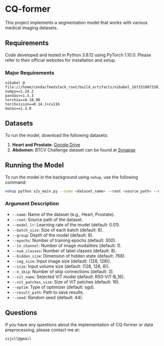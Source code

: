 # CQ-former

This project implements a segmentation model that works with various medical imaging datasets.

## Requirements

Code developed and tested in Python 3.8.12 using PyTorch 1.10.0. Please refer to their official websites for installation and setup.

### Major Requirements

```plaintext
nibabel @ file:///home/conda/feedstock_root/build_artifacts/nibabel_1673318073381/work
numpy==1.24.2
pandas==1.5.3
torchio==0.18.90
torchvision==0.14.1+cu116
monai==1.3.0 
```

## Datasets

To run the model, download the following datasets:

1. **Heart and Prostate**: [Google Drive](https://drive.google.com/drive/folders/1HqEgzS8BV2c7xYNrZdEAnrHk7osJJ--2)
2. **Abdomen**: BTCV Challenge dataset can be found at [Synapse](https://www.synapse.org/Synapse:syn3193805/wiki/217752)

## Running the Model

To run the model in the background using `nohup`, use the following command:

```bash
nohup python s2s_main.py --name <dataset_name> --root <source_path> --model_lr <learning_rate> --batch_size <size> --group <depth> --epochs <num_epochs> --in_channel <channels> --num_classes <classes> --hidden_size <hidden_dim> --img_size <img_size> --size <volume_size> --n_skip <skip_connect> --vit_name <vit_model> --vit_patches_size <patch_size> --optim <optimizer> --result_path <save_path> --seed <seed_value> &
```

### Argument Description

- `--name`: Name of the dataset (e.g., Heart, Prostate).
- `--root`: Source path of the dataset.
- `--model_lr`: Learning rate of the model (default: 0.01).
- `--batch_size`: Size of each batch (default: 8).
- `--group`: Depth of the model (default: 8).
- `--epochs`: Number of training epochs (default: 300).
- `--in_channel`: Number of image modalities (default: 1).
- `--num_classes`: Number of label classes (default: 8).
- `--hidden_size`: Dimension of hidden state (default: 768).
- `--img_size`: Input image size (default: (128, 128)).
- `--size`: Input volume size (default: (128, 128, 8)).
- `--n_skip`: Number of skip connections (default: 3).
- `--vit_name`: Selected ViT model (default: R50-ViT-B_16).
- `--vit_patches_size`: Size of ViT patches (default: 16).
- `--optim`: Type of optimizer (default: sgd).
- `--result_path`: Path to save results.
- `--seed`: Random seed (default: 44).

## Questions

If you have any questions about the implementation of CQ-former or data preprocessing, please contact me at:

```plaintext
zsjxll@gmail
```
